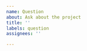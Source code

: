 ```yaml
---
name: Question
about: Ask about the project
title: ''
labels: question
assignees: ''

---
```


<!-- When asking a question, make sure you have searched the issue board for similar issues. Try to be as concise as possible. -->

